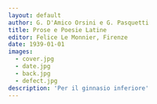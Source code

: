 ```yaml
---
layout: default
author: G. D'Amico Orsini e G. Pasquetti
title: Prose e Poesie Latine
editor: Felice Le Monnier, Firenze
date: 1939-01-01
images:
  - cover.jpg
  - date.jpg
  - back.jpg
  - defect.jpg
description: 'Per il ginnasio inferiore'
---
```

